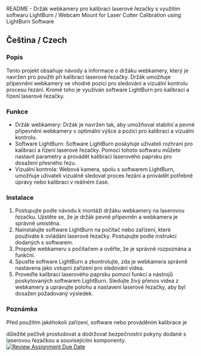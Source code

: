 README - Držák webkamery pro kalibraci laserové řezačky s využitím softwaru LightBurn / Webcam Mount for Laser Cutter Calibration using LightBurn Software

## Čeština / Czech

### Popis

Tento projekt obsahuje návody a informace o držáku webkamery, který je navržen pro použití při kalibraci laserové řezačky. Držák umožňuje připevnění webkamery ve vhodné pozici pro sledování a vizuální kontrolu procesu řezání. Kromě toho je využíván software LightBurn pro kalibraci a řízení laserové řezačky.

### Funkce

- Držák webkamery: Držák je navržen tak, aby umožňoval stabilní a pevné připevnění webkamery v optimální výšce a pozici pro kalibraci a vizuální kontrolu.
- Software LightBurn: Software LightBurn poskytuje uživateli rozhraní pro kalibraci a řízení laserové řezačky. Pomocí tohoto softwaru můžete nastavit parametry a provádět kalibraci laserového paprsku pro dosažení přesného řezu.
- Vizuální kontrola: Webová kamera, spolu s softwarem LightBurn, umožňuje uživateli vizuálně sledovat proces řezání a provádět potřebné úpravy nebo kalibraci v reálném čase.

### Instalace

1. Postupujte podle návodu k montáži držáku webkamery na laserovou řezačku. Ujistěte se, že je držák pevně připevněn a webkamera je správně umístěna.
2. Nainstalujte software LightBurn na počítač nebo zařízení, které používáte k ovládání laserové řezačky. Postupujte podle instrukcí dodaných s softwarem.
3. Propojte webkameru s počítačem a ověřte, že je správně rozpoznána a funkční.
4. Spusťte software LightBurn a zkontrolujte, zda je webkamera správně nastavena jako vstupní zařízení pro sledování videa.
5. Proveďte kalibraci laserového paprsku pomocí funkcí a nástrojů poskytovaných softwarem LightBurn. Sledujte živý přenos videa z webkamery a upravujte polohu a nastavení laserové řezačky, aby byl dosažen požadovaný výsledek.

### Poznámka

Před použitím jakéhokoli zařízení, software nebo prováděním kalibrace je

 důležité pečlivě prostudovat a dodržovat bezpečnostní pokyny dodané s laserovou řezačkou a souvisejícími komponenty.
[![Review Assignment Due Date](https://classroom.github.com/assets/deadline-readme-button-24ddc0f5d75046c5622901739e7c5dd533143b0c8e959d652212380cedb1ea36.svg)](https://classroom.github.com/a/V-0A61vX)
